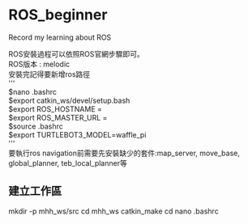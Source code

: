 <h1> ROS_beginner</h1>
Record my learning about ROS<br>

ROS安裝過程可以依照ROS官網步驟即可。<br>
ROS版本 : melodic<br>
安裝完記得要新增ros路徑<br>
'''<br>
$nano .bashrc<br>
$export catkin_ws/devel/setup.bash<br>
$export ROS_HOSTNAME = <br>
$export ROS_MASTER_URL = <br>
$source .bashrc <br>
$export TURTLEBOT3_MODEL=waffle_pi<br>
'''<br>
要執行ros navigation前需要先安裝缺少的套件:map_server, move_base, global_planner, teb_local_planner等<br>


<h2>建立工作區</h2>
mkdir -p mhh_ws/src
cd mhh_ws
catkin_make
cd
nano .bashrc


